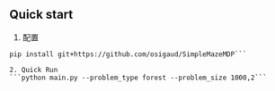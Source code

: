 ## Quick start 
1. 配置
``` pip install "pymdptoolbox[LP]"
pip install git+https://github.com/osigaud/SimpleMazeMDP```

2. Quick Run
```python main.py --problem_type forest --problem_size 1000,2```
